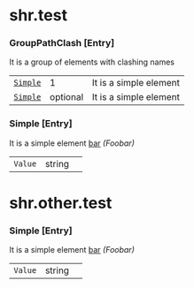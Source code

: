 # shr.test

### <a name="GroupPathClash"></a>GroupPathClash [Entry]
It is a group of elements with clashing names

|  |  |  |
| --- | --- | --- |
| [`Simple`](#Simple) | 1 | It is a simple element |
| [`Simple`](../other/test/index.md#Simple) | optional | It is a simple element |

### <a name="Simple"></a>Simple [Entry]
It is a simple element [bar](http://foo.org/bar) _(Foobar)_

|  |  |  |
| --- | --- | --- |
| `Value` | string |  |

# shr.other.test

### <a name="Simple"></a>Simple [Entry]
It is a simple element [bar](http://foo.org/bar) _(Foobar)_

|  |  |  |
| --- | --- | --- |
| `Value` | string |  |